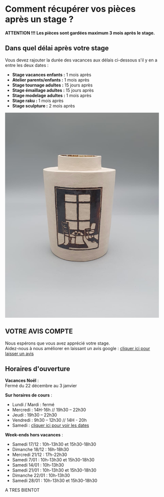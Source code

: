# Comment récupérer vos pièces après un stage ?
**ATTENTION !!! Les pièces sont gardées maximum 3 mois après le stage.**  
  

## Dans quel délai après votre stage  

Vous devez rajouter la durée des vacances aux délais ci-dessous s'il y en a entre les deux dates :  
- **Stage vacances enfants :** 1 mois après 
- **Atelier parents/enfants :** 1 mois après 
- **Stage tournage adultes :** 15 jours après 
- **Stage émaillage adultes :** 15 jours après 
- **Stage modelage adultes :** 1 mois après 
- **Stage raku :** 1 mois après 
- **Stage sculpture :**  2 mois après 


<img src="/images/vase-poterie-modelage_atelier-fans-de-terre.jpeg" class="image-stage">  
  
  
## VOTRE AVIS COMPTE
Nous espérons que vous avez apprécié votre stage.  
Aidez-nous à nous améliorer en laissant un avis google : [cliquer ici pour laisser un avis](https://g.page/fansdeterre/review?gm)  
  
## Horaires d'ouverture  

**Vacances Noël** :   
Fermé du 22 décembre au 3 janvier   
  
**Sur horaires de cours** :          
- Lundi / Mardi : fermé  
- Mercredi : 14H-16h // 19h30 – 22h30  
- Jeudi : 19h30 – 22h30  
- Vendredi : 9h30 – 12h30 // 14H - 20h   
- Samedi : [cliquer ici pour voir les dates](samedi.md)  


**Week-ends hors vacances** :   
- Samedi 17/12 : 10h-13h30 et 15h30-18h30  
- Dimanche 18/12 : 16h-18h30    
- Mercredi 21/12 : 17h-22h30  
- Samedi 7/01 : 10h-13h30 et 15h30-18h30  
- Samedi 14/01 : 10h-13h30  
- Samedi 21/01 : 10h-13h30 et 15h30-18h30  
- Dimanche 22/01 : 10h-13h30  
- Samedi 28/01 : 10h-13h30 et 15h30-18h30    

  
A TRES BIENTOT  

